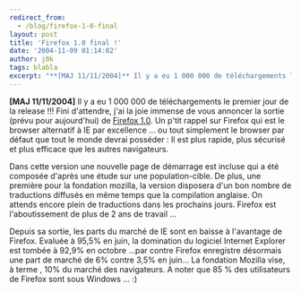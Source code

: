 ```yaml
---
redirect_from:
  - /blog/firefox-1-0-final
layout: post
title: 'Firefox 1.0 final !'
date: '2004-11-09 01:14:02'
author: j0k
tags: blabla
excerpt: "**[MAJ 11/11/2004]** Il y a eu 1 000 000 de téléchargements le premier jour de la release !!!     \nFini d'attendre, j'ai la joie immense de vous annoncer la sortie (prévu pour aujourd'hui) de [Firefox 1.0](http://ftp26moz.newaol.com/pub/mozilla.org/firefox/releases/1.0/win32/fr-FR/).   Un p'tit rappel sur Firefox qui est le browser alternatif à IE      …"
---
```


**[MAJ 11/11/2004]** Il y a eu 1 000 000 de téléchargements le premier jour de la release !!!
Fini d'attendre, j'ai la joie immense de vous annoncer la sortie (prévu pour aujourd'hui) de [Firefox 1.0](http://ftp26moz.newaol.com/pub/mozilla.org/firefox/releases/1.0/win32/fr-FR/).   Un p'tit rappel sur Firefox qui est le browser alternatif à IE par excellence ... ou tout simplement le browser par défaut que tout le monde devrai posséder : Il est plus rapide, plus sécurisé et plus efficace que les autres navigateurs.

Dans cette version une nouvelle page de démarrage est incluse qui a été composée d'après une étude sur une population-cible. De plus, une première pour la fondation mozilla, la version disposera d'un bon nombre de traductions diffusés en même temps que la compilation anglaise. On attends encore plein de traductions dans les prochains jours.   Firefox est l'aboutissement de plus de 2 ans de travail ...

Depuis sa sortie, les parts du marché de IE sont en baisse à l'avantage de Firefox. Evaluée à 95,5% en juin, la domination du logiciel Internet Explorer est tombée à 92,9% en octobre ...par contre Firefox enregistre désormais une part de marché de 6% contre 3,5% en juin...    La fondation Mozilla vise, à terme , 10% du marché des navigateurs.    A noter que 85 % des utilisateurs de Firefox sont sous Windows ... :)
